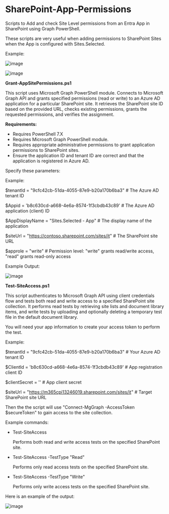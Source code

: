 # SharePoint-App-Permissions

Scripts to Add and check Site Level permissions from an Entra App in SharePoint using Graph PowerShell.

These scripts are very useful when adding permissions to SharePoint Sites when the App is configured with Sites.Selected.

Example:

![image](https://github.com/user-attachments/assets/eff92e25-8bf8-4098-8b3e-0e5eb7a29668)


![image](https://github.com/user-attachments/assets/a9587c22-50ed-40e6-bd76-8c273747725a)



**Grant-AppSitePermissions.ps1**

This script uses Microsoft Graph PowerShell module. 
Connects to Microsoft Graph API and grants specified permissions (read or write) to an Azure AD application for a particular SharePoint site. 
It retrieves the SharePoint site ID based on the provided URL, checks existing permissions, grants the requested permissions, and verifies the assignment.

**Requirements:**

- Requires PowerShell 7.X
- Requires Microsoft Graph PowerShell module.
- Requires appropriate administrative permissions to grant application permissions to SharePoint sites.
- Ensure the application ID and tenant ID are correct and that the application is registered in Azure AD.
  



Specify these parameters:

Example:

$tenantId = "9cfc42cb-51da-4055-87e9-b20a170b6ba3"  # The Azure AD tenant ID

$Appid = 'b8c630cd-a668-4e6a-8574-1f3cbdb43c89'     # The Azure AD application (client) ID

$AppDisplayName = "Sites.Selected - App"             # The display name of the application

$siteUrl = "https://contoso.sharepoint.com/sites/it"  # The SharePoint site URL

$approle = "write"  # Permission level: "write" grants read/write access, "read" grants read-only access

Example Output:

![image](https://github.com/user-attachments/assets/16f0d01f-23c4-4762-9789-764fdd6663b5)




**Test-SiteAccess.ps1**

This script authenticates to Microsoft Graph API using client credentials flow and tests both read and write access to a specified SharePoint site collection. 
It performs read tests by retrieving site lists and document library items, and write tests by uploading and optionally deleting a temporary test file in the default document library.

You will need your app information to create your access token to perform the test.

Example:

$tenantId = "9cfc42cb-51da-4055-87e9-b20a170b6ba3"     # Your Azure AD tenant ID

$ClientId = 'b8c630cd-a668-4e6a-8574-1f3cbdb43c89'      # App registration client ID

$clientSecret = '' # App client secret

$siteUrl = "https://m365cpi13246019.sharepoint.com/sites/it" # Target SharePoint site URL

Then the the script will use "Connect-MgGraph -AccessToken $secureToken" to gain access to the site collection.

Example commands:

- Test-SiteAccess

  Performs both read and write access tests on the specified SharePoint site.

- Test-SiteAccess -TestType "Read"

  Performs only read access tests on the specified SharePoint site.

- Test-SiteAccess -TestType "Write"

  Performs only write access tests on the specified SharePoint site.


Here is an example of the output:

![image](https://github.com/user-attachments/assets/55513015-77a6-491f-a14f-c64bf18c371a)


